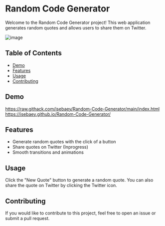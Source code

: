 # Random Code Generator

Welcome to the Random Code Generator project! This web application generates random quotes and allows users to share them on Twitter.

![image](https://github.com/isebaey/Random-Code-Generator/assets/102492335/fdee39da-9c57-479e-a12c-076d36458dba)


## Table of Contents

- [Demo](#demo)
- [Features](#features)
- [Usage](#usage)
- [Contributing](#contributing)

## Demo

https://raw.githack.com/isebaey/Random-Code-Generator/main/index.html
https://isebaey.github.io/Random-Code-Generator/

## Features

- Generate random quotes with the click of a button
- Share quotes on Twitter (Inprogress)
- Smooth transitions and animations

## Usage
Click the "New Quote" button to generate a random quote. You can also share the quote on Twitter by clicking the Twitter icon.

## Contributing
If you would like to contribute to this project, feel free to open an issue or submit a pull request.

